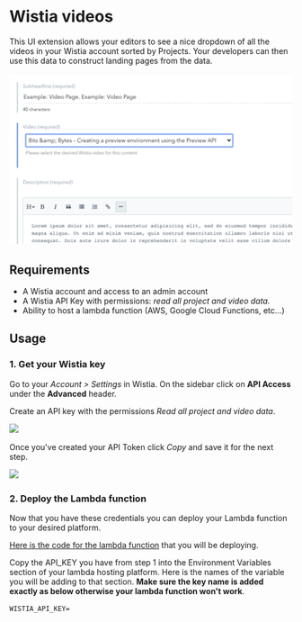 # Wistia videos

This UI extension allows your editors to see a nice dropdown of all the videos in your Wistia account sorted by Projects. Your developers can then use this data to construct landing pages from the data.

![](./screenshot.png)

## Requirements

- A Wistia account and access to an admin account
- A Wistia API Key with permissions: _read all project and video data._
- Ability to host a lambda function (AWS, Google Cloud Functions, etc...)

## Usage

### 1. Get your Wistia key

Go to your _Account > Settings_ in Wistia. On the sidebar click on **API Access** under the **Advanced** header.

Create an API key with the permissions _Read all project and video data_.

![](/docs/assets/wistia-create-api-key.png)

Once you've created your API Token click _Copy_ and save it for the next step.

![](/docs/assets/wistia-api-key-password.png)

### 2. Deploy the Lambda function

Now that you have these credentials you can deploy your Lambda function to your desired platform.

[Here is the code for the lambda function](./lambda-function.js) that you will be deploying.

Copy the API_KEY you have from step 1 into the Environment Variables section of your lambda hosting platform. Here is the names of the variable you will be adding to that section. **Make sure the key name is added exactly as below otherwise your lambda function won't work**.

```
WISTIA_API_KEY=
```
